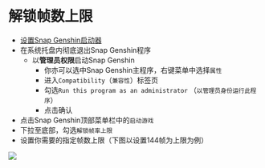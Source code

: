 # 解锁帧数上限

- [设置Snap Genshin启动器](game-launcher.md)
- 在系统托盘内彻底退出Snap Genshin程序
  - 以**管理员权限**启动Snap Genshin
    - 你亦可以选中Snap Genshin主程序，右键菜单中选择`属性`
    - 进入`Compatibility`（`兼容性`）标签页
    - 勾选`Run this program as an administrator` （`以管理员身份运行此程序`）
    - 点击确认
- 点击Snap Genshin顶部菜单栏中的`启动游戏`
- 下拉至底部，勾选`解锁帧率上限`
- 设置你需要的指定帧数上限（下图以设置144帧为上限为例）

![](img/unlock-framerate.png)
